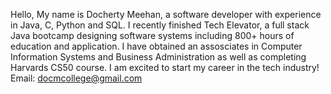 
Hello, My name is Docherty Meehan, a software developer with experience in Java, C, Python and SQL.
I recently finished Tech Elevator, a full stack Java bootcamp designing software systems including 800+ hours of education and application.
I have obtained an assosciates in Computer Information Systems and Business Administration as well as completing Harvards CS50 course.
I am excited to start my career in the tech industry!
Email: docmcollege@gmail.com
